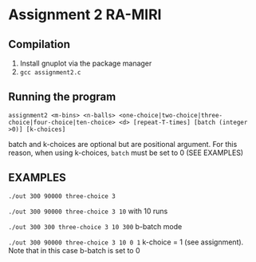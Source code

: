 # Assignment 2 RA-MIRI

## Compilation
1. Install gnuplot via the package manager
2. `gcc assignment2.c`

## Running the program
`assignment2 <m-bins> <n-balls> <one-choice|two-choice|three-choice|four-choice|ten-choice> <d> [repeat-T-times] [batch (integer >0)] [k-choices]`

batch and k-choices are optional but are positional argument. For this reason, when using k-choices, `batch` must be set to 0 (SEE EXAMPLES)

## EXAMPLES
`./out 300 90000 three-choice 3`

`./out 300 90000 three-choice 3 10` with 10 runs

`./out 300 300 three-choice 3 10 300` b-batch mode

`./out 300 90000 three-choice 3 10 0 1` k-choice = 1 (see assignment). Note that in this case b-batch is set to 0
